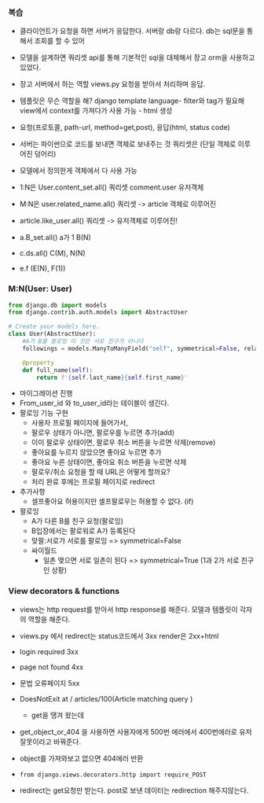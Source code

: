 ### 복습

- 클라이언트가 요청을 하면 서버가 응답한다. 서버랑 db랑 다르다. db는 sql문을 통해서 조회를 할 수 있어 
- 모델을 설계하면 쿼리셋 api를 통해 기본적인 sql을 대체해서 장고 orm을 사용하고 있었다. 

- 장고 서버에서 하는 역할 views.py 요청을 받아서 처리하며 응답. 

- 템플릿은 무슨 역할을 해? django template language- filter와 tag가 필요해 view에서 context를 가져다가 사용 가능 - html 생성

-  요청(프로토콜, path-url, method=get,post), 응답(html, status code)

- 서버는 파이썬으로 코드를 보내면 객체로 보내주는 것 쿼리셋은 (단일 객체로 이루어진 덩어리)
- 모델에서 정의한게 객체에서 다 사용 가능 
- 1:N은 User.content_set.all() 쿼리셋 comment.user 유저객체
- M:N은 user.related_name.all() 쿼리셋 -> article 객체로 이루어진
- article.like_user.all() 쿼리셋 -> 유저객체로 이루어진!
- a.B_set.all() a가 1 B(N)
- c.ds.all() C(M), N(N)
- e.f (E(N), F(1))



### M:N(User: User)

```python
from django.db import models
from django.contrib.auth.models import AbstractUser

# Create your models here.
class User(AbstractUser):
    #A가 B를 팔로잉 이 것은 서로 친구가 아니다 
    followings = models.ManyToManyField("self", symmetrical=False, related_name="followers")

    @property
    def full_name(self):
        return f'{self.last_name}{self.first_name}'
```

- 마이그레이션 진행
- From_user_id 와 to_user_id라는 테이블이 생긴다. 
- 팔로잉 기능 구현
  - 사용자 프로필 페이지에 들어가서, 
  - 팔로우 상태가 아니면, 팔로우를 누르면 추가(add)
  - 이미 팔로우 상태이면, 팔로우 취소 버튼을 누르면 삭제(remove)
  - 좋아요를 누르지 않았으면 좋아요 누르면 추가 
  - 좋아요 누른 상태이면, 좋아요 취소 버튼을 누르면 삭제  
  - 팔로우/취소 요청을 할 때 URL은 어떻게 할까요? 
  - 처리 완료 후에는 프로필 페이지로 redirect
- 추가사항
  - 셀프좋아요 허용이지만 셀프팔로우는 허용할 수 없다. (if)
- 팔로잉
  - A가 다른 B를 친구 요청(팔로잉)
  - B입장에서는 팔로워로 A가 등록된다
  - 맞팔:서로가 서로를 팔로잉 => symmetrical=False 
  - 싸이월드
    - 일촌 맺으면 서로 일촌이 된다 => symmetrical=True (1과 2가 서로 친구인 상황)



### View decorators & functions

- views는 http request를 받아서 http response를 해준다. 모델과 템플릿이 각자의 역할을 해준다.
- views.py 에서 redirect는 status코드에서 3xx render은 2xx+html 
- login required 3xx
- page not found 4xx
- 문법 오류페이지 5xx

- DoesNotExit at / articles/100(Article matching query )
  - get을 땡겨 왔는데 
- get_object_or_404 을 사용하면 사용자에게 500번 에러에서 400번에러로 유저 잘못이라고 바꿔준다. 
- object를 가져와보고 없으면 404에러 반환
- `from django.views.decorators.http import require_POST` 
- redirect는 get요청만 받는다. post로 보낸 데이터는 redirection  해주지않는다. 